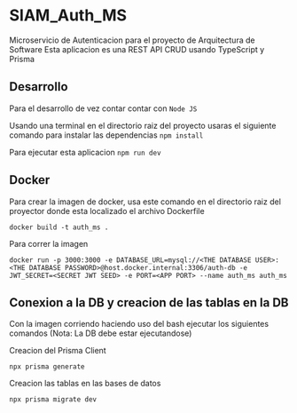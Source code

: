 # SIAM_Auth_MS
Microservicio de Autenticacion para el proyecto de Arquitectura de Software
Esta aplicacion es una REST API CRUD usando TypeScript y Prisma

## Desarrollo

Para el desarrollo de vez contar contar con `Node JS`

Usando una terminal en el directorio raiz del proyecto usaras el siguiente comando para instalar las dependencias `npm install`

Para ejecutar esta aplicacion `npm run dev`

## Docker
Para crear la imagen de docker, usa este comando en el directorio raiz del proyector donde esta localizado el archivo Dockerfile
	
	docker build -t auth_ms .

Para correr la imagen

	docker run -p 3000:3000 -e DATABASE_URL=mysql://<THE DATABASE USER>:<THE DATABASE PASSWORD>@host.docker.internal:3306/auth-db -e JWT_SECRET=<SECRET JWT SEED> -e PORT=<APP PORT> --name auth_ms auth_ms

## Conexion a la DB y creacion de las tablas en la DB
Con la imagen corriendo haciendo uso del bash ejecutar los siguientes comandos (Nota: La DB debe estar ejecutandose)

Creacion del Prisma Client
	
	npx prisma generate

Creacion las tablas en las bases de datos

	npx prisma migrate dev
